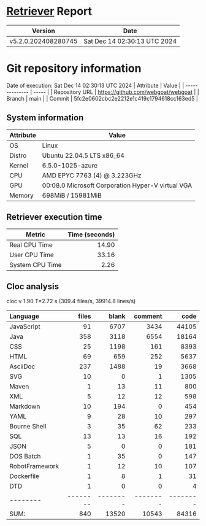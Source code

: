 # [Retriever](https://github.com/PalladioSimulator/Palladio-ReverseEngineering-Retriever) Report
| Version | Date |
| ------- | ---- |
| v5.2.0.202408280745 | Sat Dec 14 02:30:13 UTC 2024 |

# Git repository information
Date of execution: Sat Dec 14 02:30:13 UTC 2024
|    Attribute   | Value |
| -------------- | ----- |
| Repository URL | https://github.com/webgoat/webgoat |
| Branch         | main |
| Commit         | 5fc2e0602cbc2e2212e1c419c1794618cc163ed5 |


## System information
| Attribute | Value |
| --------- | ----- |
| OS | Linux  |
| Distro | Ubuntu 22.04.5 LTS x86_64  |
| Kernel | 6.5.0-1025-azure  |
| CPU | AMD EPYC 7763 (4) @ 3.223GHz  |
| GPU | 00:08.0 Microsoft Corporation Hyper-V virtual VGA  |
| Memory | 698MiB / 15981MiB  |

## Retriever execution time
| Metric | Time (seconds) |
| --- | ---: |
| Real CPU Time | 14.90 |
| User CPU Time | 33.16 |
| System CPU Time | 2.26 |
<!--
Explainations:
- __Real CPU Time__: actual time the command has run (can be less than total time spent in user and system mode for multi-threaded processes)
- __User CPU Time__: time the command has spent running in user mode
- __System CPU Time__: time the command has spent running in system or kernel mode
-->

## Cloc analysis
cloc v 1.90  T=2.72 s (309.4 files/s, 39914.8 lines/s)

Language|files|blank|comment|code
:-------|-------:|-------:|-------:|-------:
JavaScript|91|6707|3434|44105
Java|358|3118|6554|18164
CSS|25|1198|161|8393
HTML|69|659|252|5637
AsciiDoc|237|1488|19|3668
SVG|10|0|1|1305
Maven|1|13|11|800
XML|5|12|12|598
Markdown|10|194|0|454
YAML|9|28|10|297
Bourne Shell|3|35|62|233
SQL|13|13|16|192
JSON|5|0|0|181
DOS Batch|1|35|0|147
RobotFramework|1|12|10|107
Dockerfile|1|8|1|31
DTD|1|0|0|4
--------|--------|--------|--------|--------
SUM:|840|13520|10543|84316
